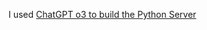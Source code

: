 I used [ChatGPT o3 to build the Python Server](https://chatgpt.com/share/684a5561-5340-800f-92c7-ee9d86173197)
